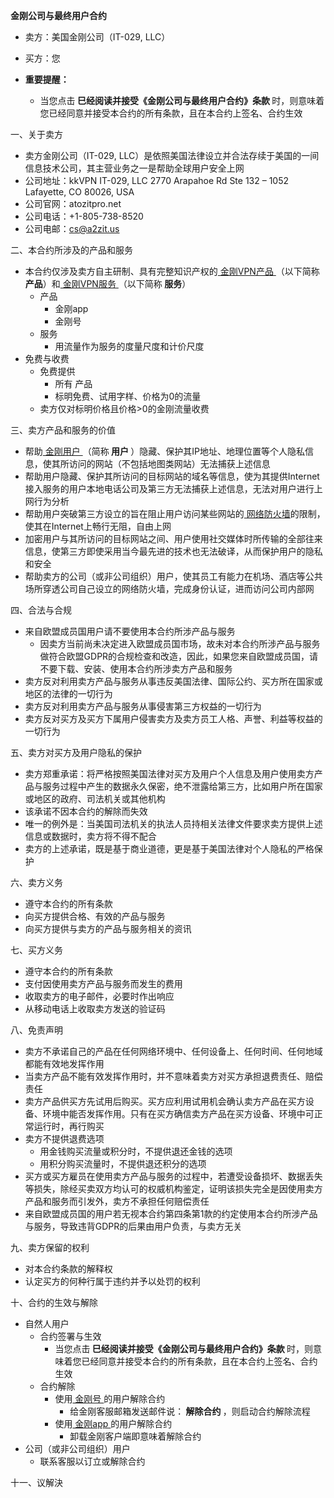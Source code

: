 <strong> 金刚公司与最终用户合约 </strong >

- 卖方：美国金刚公司（IT-029, LLC）

- 买方：您

- <strong> 重要提醒：</strong >
  - 当您点击<strong> 巳经阅读并接受《金刚公司与最终用户合约》条款 </strong>时，则意味着您已经同意并接受本合约的所有条款，且在本合约上签名、合约生效


一、关于卖方

  - 卖方金刚公司（IT-029, LLC）是依照美国法律设立并合法存续于美国的一间信息技术公司，其主营业务之一是帮助全球用户安全上网
  - 公司地址：kkVPN IT-029, LLC 2770 Arapahoe Rd Ste 132 – 1052 Lafayette, CO 80026, USA
  - 公司官网：atozitpro.net
  - 公司电话：+1-805-738-8520
  - 公司电邮：cs@a2zit.us

二、本合约所涉及的产品和服务
  - 本合约仅涉及卖方自主研制、具有完整知识产权的[ 金刚VPN产品 ](https://github.com/a2zitpro/web/blob/master/LadderFree/kkDictionary/KKLadder.md)（以下简称<strong> 产品</strong>）和[ 金刚VPN服务 ](https://github.com/a2zitpro/web/blob/master/LadderFree/kkDictionary/KKServices.md)（以下简称<strong> 服务</strong>）
    - 产品
      - 金刚app
      - 金刚号
    - 服务
      - 用流量作为服务的度量尺度和计价尺度
- 免费与收费
  - 免费提供
    - 所有 产品
    - 标明免费、试用字样、价格为0的流量
  - 卖方仅对标明价格且价格>0的金刚流量收费

三、卖方产品和服务的价值
  - 帮助[ 金刚用户 ](https://github.com/a2zitpro/web/blob/master/LadderFree/kkDictionary/KKUser.md)（简称<strong> 用户 </strong>）隐藏、保护其IP地址、地理位置等个人隐私信息，使其所访问的网站（不包括地图类网站）无法捕获上述信息
  - 帮助用户隐藏、保护其所访问的目标网站的域名等信息，使为其提供Internet接入服务的用户本地电话公司及第三方无法捕获上述信息，无法对用户进行上网行为分析
  - 帮助用户突破第三方设立的旨在阻止用户访问某些网站的[ 网络防火墙](https://github.com/a2zitpro/web/blob/master/LadderFree/kkDictionary/FireWall.md)的限制，使其在Internet上畅行无阻，自由上网
  - 加密用户与其所访问的目标网站之间、用户使用社交媒体时所传输的全部往来信息，使第三方即使采用当今最先进的技术也无法破译，从而保护用户的隐私和安全
  - 帮助卖方的公司（或非公司组织）用户，使其员工有能力在机场、酒店等公共场所穿透公司自己设立的网络防火墙，完成身份认证，进而访问公司内部网

四、合法与合规
  - 来自欧盟成员国用户请不要使用本合约所涉产品与服务
    - 因卖方当前尚未决定进入欧盟成员国市场，故未对本合约所涉产品与服务做符合欧盟GDPR的合规检查和改造，因此，如果您来自欧盟成员国，请不要下载、安装、使用本合约所涉卖方产品和服务
  - 卖方反对利用卖方产品与服务从事违反美国法律、国际公约、买方所在国家或地区的法律的一切行为
  - 卖方反对利用卖方产品与服务从事侵害第三方权益的一切行为
  - 卖方反对买方及买方下属用户侵害卖方及卖方员工人格、声誉、利益等权益的一切行为

五、卖方对买方及用户隐私的保护
  - 卖方郑重承诺：将严格按照美国法律对买方及用户个人信息及用户使用卖方产品与服务过程中产生的数据永久保密，绝不泄露给第三方，比如用户所在国家或地区的政府、司法机关或其他机构
  - 该承诺不因本合约的解除而失效
  - 唯一的例外是：当美国司法机关的执法人员持相关法律文件要求卖方提供上述信息或数据时，卖方将不得不配合
  - 卖方的上述承诺，既是基于商业道德，更是基于美国法律对个人隐私的严格保护

六、卖方义务
  - 遵守本合约的所有条款
  - 向买方提供合格、有效的产品与服务
  - 向买方提供与卖方的产品与服务相关的资讯

七、买方义务
  - 遵守本合约的所有条款
  - 支付因使用卖方产品与服务而发生的费用
  - 收取卖方的电子邮件，必要时作出响应
  - 从移动电话上收取卖方发送的验证码

八、免责声明
  - 卖方不承诺自己的产品在任何网络环境中、任何设备上、任何时间、任何地域都能有效地发挥作用
  - 当卖方产品不能有效发挥作用时，并不意味着卖方对买方承担退费责任、赔偿责任
  - 卖方产品供买方先试用后购买。买方应利用试用机会确认卖方产品在买方设备、环境中能否发挥作用。只有在买方确信卖方产品在买方设备、环境中可正常运行时，再行购买
  - 卖方不提供退费选项
    - 用金钱购买流量或积分时，不提供退还金钱的选项
    - 用积分购买流量时，不提供退还积分的选项
  - 买方或买方雇员在使用卖方产品与服务的过程中，若遭受设备损坏、数据丢失等损失，除经买卖双方均认可的权威机构鉴定，证明该损失完全是因使用卖方产品和服务而引发外，卖方不承担任何赔偿责任
  - 来自欧盟成员国的用户若无视本合约第四条第1款的约定使用本合约所涉产品与服务，导致违背GDPR的后果由用户负责，与卖方无关

九、卖方保留的权利
  - 对本合约条款的解释权
  - 认定买方的何种行属于违约并予以处罚的权利

十、合约的生效与解除
- 自然人用户
  - 合约签署与生效
    - 当您点击<Strong> 巳经阅读并接受《金刚公司与最终用户合约》条款 </Strong>时，则意味着您已经同意并接受本合约的所有条款，且在本合约上签名、合约生效
  - 合约解除
    - 使用[ 金刚号 ](https://github.com/a2zitpro/web/blob/master/LadderFree/kkDictionary/KKLadderKKID.md)的用户解除合约
      - 给金刚客服邮箱发送邮件说：<Strong> 解除合约 </Strong>，则启动合约解除流程
    - 使用[ 金刚app ](https://github.com/a2zitpro/web/blob/master/LadderFree/kkDictionary/KKLadderAPP.md)的用户解除合约
      - 卸载金刚客户端即意味着解除合约
- 公司（或非公司组织）用户
  - 联系客服以订立或解除合约

十一、议解決
